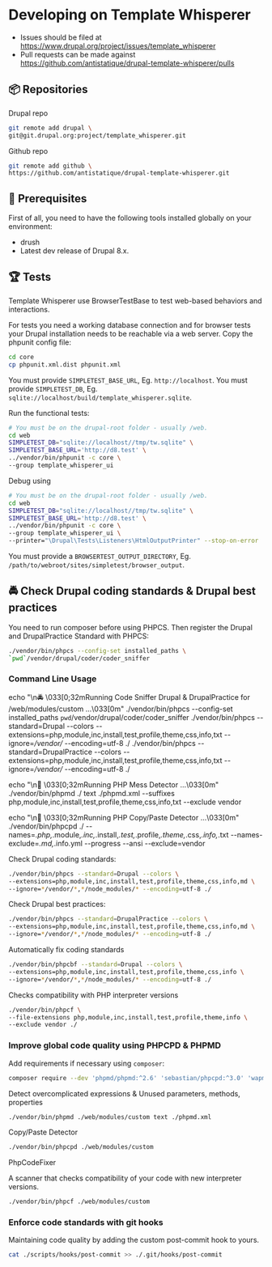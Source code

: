 # Developing on Template Whisperer

* Issues should be filed at
https://www.drupal.org/project/issues/template_whisperer
* Pull requests can be made against
https://github.com/antistatique/drupal-template-whisperer/pulls

## 📦 Repositories

Drupal repo

  ```bash
  git remote add drupal \
  git@git.drupal.org:project/template_whisperer.git
  ```

Github repo

  ```bash
  git remote add github \
  https://github.com/antistatique/drupal-template-whisperer.git
  ```

## 🔧 Prerequisites

First of all, you need to have the following tools installed globally
on your environment:

  * drush
  * Latest dev release of Drupal 8.x.

## 🏆 Tests

Template Whisperer use BrowserTestBase to test
web-based behaviors and interactions.

For tests you need a working database connection and for browser tests
your Drupal installation needs to be reachable via a web server.
Copy the phpunit config file:

  ```bash
  cd core
  cp phpunit.xml.dist phpunit.xml
  ```

You must provide `SIMPLETEST_BASE_URL`, Eg. `http://localhost`.
You must provide `SIMPLETEST_DB`,
Eg. `sqlite://localhost/build/template_whisperer.sqlite`.

Run the functional tests:

  ```bash
  # You must be on the drupal-root folder - usually /web.
  cd web
  SIMPLETEST_DB="sqlite://localhost//tmp/tw.sqlite" \
  SIMPLETEST_BASE_URL='http://d8.test' \
  ../vendor/bin/phpunit -c core \
  --group template_whisperer_ui
  ```

Debug using

  ```bash
  # You must be on the drupal-root folder - usually /web.
  cd web
  SIMPLETEST_DB="sqlite://localhost//tmp/tw.sqlite" \
  SIMPLETEST_BASE_URL='http://d8.test' \
  ../vendor/bin/phpunit -c core \
  --group template_whisperer_ui \
  --printer="\Drupal\Tests\Listeners\HtmlOutputPrinter" --stop-on-error
  ```

You must provide a `BROWSERTEST_OUTPUT_DIRECTORY`,
Eg. `/path/to/webroot/sites/simpletest/browser_output`.

## 🚔 Check Drupal coding standards & Drupal best practices

You need to run composer before using PHPCS. Then register the Drupal
and DrupalPractice Standard with PHPCS:

  ```bash
  ./vendor/bin/phpcs --config-set installed_paths \
  `pwd`/vendor/drupal/coder/coder_sniffer
  ```

### Command Line Usage

echo "\n🚔  \033[0;32mRunning Code Sniffer Drupal & DrupalPractice for /web/modules/custom ...\033[0m"
./vendor/bin/phpcs --config-set installed_paths `pwd`/vendor/drupal/coder/coder_sniffer
./vendor/bin/phpcs --standard=Drupal --colors --extensions=php,module,inc,install,test,profile,theme,css,info,txt --ignore=*/vendor/* --encoding=utf-8 ./
./vendor/bin/phpcs --standard=DrupalPractice --colors --extensions=php,module,inc,install,test,profile,theme,css,info,txt --ignore=*/vendor/* --encoding=utf-8 ./

echo "\n💩  \033[0;32mRunning PHP Mess Detector ...\033[0m"
./vendor/bin/phpmd ./ text ./phpmd.xml --suffixes php,module,inc,install,test,profile,theme,css,info,txt --exclude vendor

echo "\n🛂  \033[0;32mRunning PHP Copy/Paste Detector ...\033[0m"
./vendor/bin/phpcpd ./ --names=*.php,*.module,*.inc,*.install,*.test,*.profile,*.theme,*.css,*.info,*.txt --names-exclude=*.md,*.info.yml --progress --ansi --exclude=vendor

Check Drupal coding standards:

  ```bash
  ./vendor/bin/phpcs --standard=Drupal --colors \
  --extensions=php,module,inc,install,test,profile,theme,css,info,md \
  --ignore=*/vendor/*,*/node_modules/* --encoding=utf-8 ./
  ```

Check Drupal best practices:

  ```bash
  ./vendor/bin/phpcs --standard=DrupalPractice --colors \
  --extensions=php,module,inc,install,test,profile,theme,css,info,md \
  --ignore=*/vendor/*,*/node_modules/* --encoding=utf-8 ./
  ```

Automatically fix coding standards

  ```bash
  ./vendor/bin/phpcbf --standard=Drupal --colors \
  --extensions=php,module,inc,install,test,profile,theme,css,info \
  --ignore=*/vendor/*,*/node_modules/* --encoding=utf-8 ./
  ```

Checks compatibility with PHP interpreter versions

  ```bash
  ./vendor/bin/phpcf \
  --file-extensions php,module,inc,install,test,profile,theme,info \
  --exclude vendor ./
  ```

### Improve global code quality using PHPCPD & PHPMD

Add requirements if necessary using `composer`:

  ```bash
  composer require --dev 'phpmd/phpmd:^2.6' 'sebastian/phpcpd:^3.0' 'wapmorgan/php-code-fixer:^2.0'
  ```

Detect overcomplicated expressions & Unused parameters, methods, properties

  ```bash
  ./vendor/bin/phpmd ./web/modules/custom text ./phpmd.xml
  ```

Copy/Paste Detector

  ```bash
  ./vendor/bin/phpcpd ./web/modules/custom
  ```

PhpCodeFixer

  A scanner that checks compatibility of your code with new interpreter versions.

  ```bash
  ./vendor/bin/phpcf ./web/modules/custom
  ```

### Enforce code standards with git hooks

Maintaining code quality by adding the custom post-commit hook to yours.

  ```bash
  cat ./scripts/hooks/post-commit >> ./.git/hooks/post-commit
  ```
